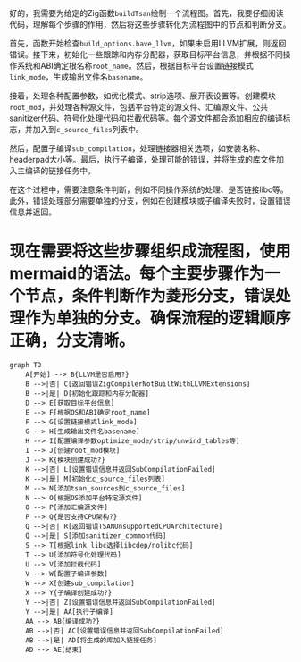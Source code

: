 好的，我需要为给定的Zig函数`buildTsan`绘制一个流程图。首先，我要仔细阅读代码，理解每个步骤的作用，然后将这些步骤转化为流程图中的节点和判断分支。

首先，函数开始检查`build_options.have_llvm`，如果未启用LLVM扩展，则返回错误。接下来，初始化一些跟踪和内存分配器，获取目标平台信息，并根据不同操作系统和ABI确定根名称`root_name`。然后，根据目标平台设置链接模式`link_mode`，生成输出文件名`basename`。

接着，处理各种配置参数，如优化模式、strip选项、展开表设置等。创建模块`root_mod`，并处理各种源文件，包括平台特定的源文件、汇编源文件、公共sanitizer代码、符号化处理代码和拦截代码等。每个源文件都会添加相应的编译标志，并加入到`c_source_files`列表中。

然后，配置子编译`sub_compilation`，处理链接器相关选项，如安装名称、headerpad大小等。最后，执行子编译，处理可能的错误，并将生成的库文件加入主编译的链接任务中。

在这个过程中，需要注意条件判断，例如不同操作系统的处理、是否链接libc等。此外，错误处理部分需要单独的分支，例如在创建模块或子编译失败时，设置错误信息并返回。

现在需要将这些步骤组织成流程图，使用mermaid的语法。每个主要步骤作为一个节点，条件判断作为菱形分支，错误处理作为单独的分支。确保流程的逻辑顺序正确，分支清晰。
================================================
```mermaid
graph TD
    A[开始] --> B{LLVM是否启用?}
    B -->|否| C[返回错误ZigCompilerNotBuiltWithLLVMExtensions]
    B -->|是| D[初始化跟踪和内存分配器]
    D --> E[获取目标平台信息]
    E --> F[根据OS和ABI确定root_name]
    F --> G[设置链接模式link_mode]
    G --> H[生成输出文件名basename]
    H --> I[配置编译参数optimize_mode/strip/unwind_tables等]
    I --> J[创建root_mod模块]
    J --> K{模块创建成功?}
    K -->|否| L[设置错误信息并返回SubCompilationFailed]
    K -->|是| M[初始化c_source_files列表]
    M --> N[添加tsan_sources到c_source_files]
    N --> O[根据OS添加平台特定源文件]
    O --> P[添加汇编源文件]
    P --> Q{是否支持CPU架构?}
    Q -->|否| R[返回错误TSANUnsupportedCPUArchitecture]
    Q -->|是| S[添加sanitizer_common代码]
    S --> T[根据link_libc选择libcdep/nolibc代码]
    T --> U[添加符号化处理代码]
    U --> V[添加拦截代码]
    V --> W[配置子编译参数]
    W --> X[创建sub_compilation]
    X --> Y{子编译创建成功?}
    Y -->|否| Z[设置错误信息并返回SubCompilationFailed]
    Y -->|是| AA[执行子编译]
    AA --> AB{编译成功?}
    AB -->|否| AC[设置错误信息并返回SubCompilationFailed]
    AB -->|是| AD[将生成的库加入链接任务]
    AD --> AE[结束]
```